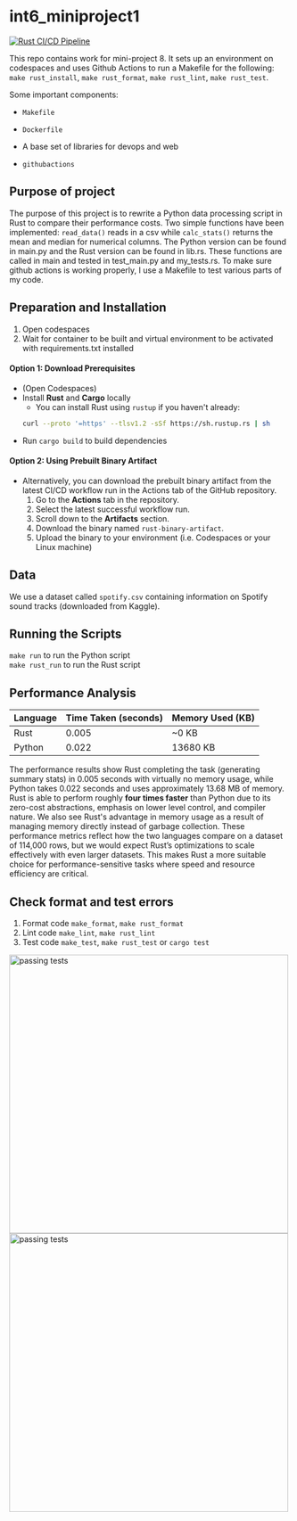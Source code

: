 # int6_miniproject1
[![Rust CI/CD Pipeline](https://github.com/nogibjj/int6_miniproject7/actions/workflows/rustci.yml/badge.svg)](https://github.com/nogibjj/int6_miniproject7/actions/workflows/rustci.yml)

This repo contains work for mini-project 8. It sets up an environment on codespaces and uses Github Actions to run a Makefile for the following: `make rust_install`, `make rust_format`, `make rust_lint`, `make rust_test`. 

Some important components:

* `Makefile`

* `Dockerfile`

* A base set of libraries for devops and web

* `githubactions` 

## Purpose of project
The purpose of this project is to rewrite a Python data processing script in Rust to compare their performance costs. Two simple functions have been implemented: `read_data()` reads in a csv while `calc_stats()` returns the mean and median for numerical columns. The Python version can be found in main.py and the Rust version can be found in lib.rs. These functions are called in main and tested in test_main.py and my_tests.rs. To make sure github actions is working properly, I use a Makefile to test various parts of my code.

## Preparation and Installation
1. Open codespaces 
2. Wait for container to be built and virtual environment to be activated with requirements.txt installed 
#### Option 1: Download Prerequisites
* (Open Codespaces)
* Install **Rust** and **Cargo** locally
  * You can install Rust using `rustup` if you haven't already:
  ```bash
  curl --proto '=https' --tlsv1.2 -sSf https://sh.rustup.rs | sh
* Run `cargo build` to build dependencies
#### Option 2: Using Prebuilt Binary Artifact
* Alternatively, you can download the prebuilt binary artifact from the latest CI/CD workflow run in the Actions tab of the GitHub repository.
  1. Go to the **Actions** tab in the repository.
  2. Select the latest successful workflow run.
  3. Scroll down to the **Artifacts** section.
  4. Download the binary named `rust-binary-artifact`.
  5. Upload the binary to your environment (i.e. Codespaces or your Linux machine)

## Data
We use a dataset called `spotify.csv` containing information on Spotify sound tracks (downloaded from Kaggle).

## Running the Scripts
`make run` to run the Python script   
`make rust_run` to run the Rust script

## Performance Analysis
| Language | Time Taken (seconds) | Memory Used (KB) |
|----------|-----------------------|------------------|
| Rust     | 0.005                 | ~0 KB            |
| Python   | 0.022                 | 13680 KB        |

The performance results show Rust completing the task (generating summary stats) in 0.005 seconds with virtually no memory usage, while Python takes 0.022 seconds and uses approximately 13.68 MB of memory. Rust is able to perform roughly **four times faster** than Python due to its zero-cost abstractions, emphasis on lower level control, and compiler nature. We also see Rust's advantage in memory usage as a result of managing memory directly instead of garbage collection. These performance metrics reflect how the two languages compare on a dataset of 114,000 rows, but we would expect Rust’s optimizations to scale effectively with even larger datasets. This makes Rust a more suitable choice for performance-sensitive tasks where speed and resource efficiency are critical.

## Check format and test errors 
1. Format code `make_format`, `make rust_format`
2. Lint code `make_lint`, `make rust_lint`
3. Test code `make_test`, `make rust_test` or `cargo test`

<img src="pass_test.png" alt="passing tests" width="500">
<img src="pass_test2.png" alt="passing tests" width="500">
